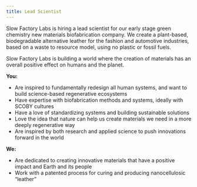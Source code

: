 ```yaml
---
title: Lead Scientist
---
```


Slow Factory Labs is hiring a lead scientist for our early stage green chemistry new materials biofabrication company. We create a plant-based, biodegradable alternative leather for the fashion and automotive industries, based on a waste to resource model, using no plastic or fossil fuels.

Slow Factory Labs is building a world where the creation of materials has an overall positive effect on humans and the planet.

**You:**

* Are inspired to fundamentally redesign all human systems, and want to build science-based regenerative ecosystems
* Have expertise with biofabrication methods and systems, ideally with SCOBY cultures
* Have a love of standardizing systems and building sustainable solutions
* Love the idea that nature can help us create materials we need in a more deeply regenerative way
* Are inspired by both research and applied science to push innovations forward in the world


**We:**

* Are dedicated to creating innovative materials that have a positive impact and Earth and its people
* Work with a patented process for curing and producing nanocellulosic “leather”
